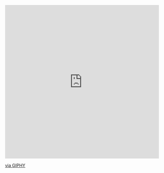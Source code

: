<div style="width:100%;height:0;padding-bottom:100%;position:relative;"><iframe src="https://giphy.com/embed/USV0ym3bVWQJJmNu3N" width="100%" height="100%" style="position:absolute" frameBorder="0" class="giphy-embed" allowFullScreen></iframe></div><p><a href="https://giphy.com/gifs/smu-ellipsis-smuellipsis-USV0ym3bVWQJJmNu3N">via GIPHY</a></p>
